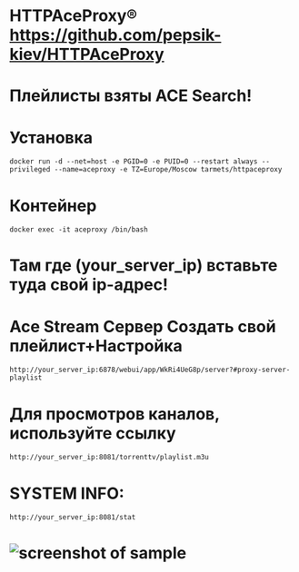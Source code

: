 # HTTPAceProxy® https://github.com/pepsik-kiev/HTTPAceProxy

# Плейлисты взяты ACE Search!

# Установка

`docker run -d --net=host -e PGID=0 -e PUID=0 --restart always --privileged --name=aceproxy -e TZ=Europe/Moscow tarmets/httpaceproxy`

# Контейнер
`docker exec -it aceproxy /bin/bash`

# Там где (your_server_ip) вставьте туда свой ip-адрес!

# Ace Stream Сервер Создать свой плейлист+Настройка
`http://your_server_ip:6878/webui/app/WkRi4UeG8p/server?#proxy-server-playlist`

# Для просмотров каналов, используйте ссылку
`http://your_server_ip:8081/torrenttv/playlist.m3u`

# SYSTEM INFO:
`http://your_server_ip:8081/stat`

# ![screenshot of sample](https://i.ibb.co/B24647m/43434234.jpg)
